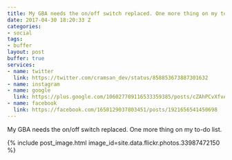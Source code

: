 ```yaml
---
title: My GBA needs the on/off switch replaced. One more thing on my to-do list.
date: 2017-04-30 18:20:33 Z
categories:
- social
tags:
- buffer
layout: post
buffer: true
services:
- name: twitter
  link: https://twitter.com/cramsan_dev/status/858853673887301632
- name: instagram
- name: google
  link: https://plus.google.com/106027709116533359385/posts/cZAhPCvXfvA
- name: facebook
  link: https://facebook.com/1658129037803451/posts/1921656541450698
---
```


My GBA needs the on/off switch replaced. One more thing on my to-do list.

{% include post_image.html image_id=site.data.flickr.photos.33987472150 %}
